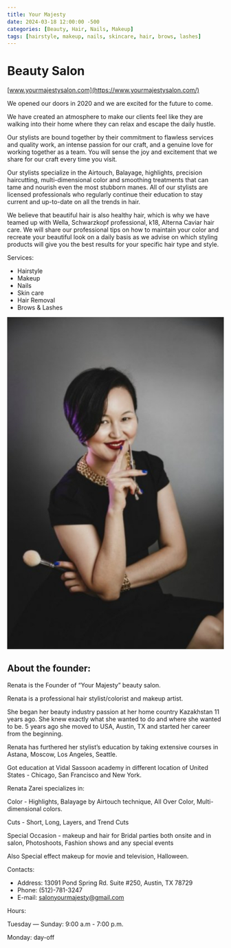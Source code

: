 ```yaml
---
title: Your Majesty
date: 2024-03-18 12:00:00 -500
categories: [Beauty, Hair, Nails, Makeup]
tags: [hairstyle, makeup, nails, skincare, hair, brows, lashes]
---
```


# Beauty Salon

[www.yourmajestysalon.com](https://www.yourmajestysalon.com/)

We opened our doors in 2020 and we are excited for the future to come. 

We have created an atmosphere to make our clients feel like they are walking into their home where they can relax and escape the daily hustle.

Our stylists are bound together by their commitment to flawless services and quality work, an intense passion for our craft, and a genuine love for working together as a team. You will sense the joy and excitement that we share for our craft every time you visit. 

Our stylists specialize in the Airtouch, Balayage, highlights, precision haircutting, multi-dimensional color and smoothing treatments that can tame and nourish even the most stubborn manes. All of our stylists are licensed professionals who regularly continue their education to stay current and up-to-date on all the trends in hair.

We believe that beautiful hair is also healthy hair, which is why we have teamed up with Wella, Schwarzkopf professional, k18, Alterna Caviar hair care. We will share our professional tips on how to maintain your color and recreate your beautiful look on a daily basis as we advise on which styling products will give you the best results for your specific hair type and style.

Services:
* Hairstyle
* Makeup
* Nails
* Skin care
* Hair Removal
* Brows & Lashes

![img-description](/images/YourMajesty.jpg)

## About the founder:

Renata is the Founder of “Your Majesty” beauty salon. 

Renata is a professional hair stylist/colorist and makeup artist.

She began her beauty industry passion at her home country Kazakhstan 11 years ago. She knew exactly what she wanted to do and where she wanted to be. 5 years ago she moved to USA, Austin, TX and started her career from the beginning. 

Renata has furthered her stylist’s education by taking extensive courses in Astana, Moscow, Los Angeles, Seattle. 

Got education at Vidal Sassoon academy in different location of United States - Chicago, San Francisco and New York. 

Renata Zarei specializes in:

Color - Highlights, Balayage by Airtouch technique, All Over Color, Multi-dimensional colors. 

Cuts - Short, Long, Layers, and Trend Cuts

Special Occasion - makeup and hair for Bridal parties both onsite and in salon, Photoshoots, Fashion shows and any special events

Also Special effect makeup for movie and television, Halloween.


Contacts: 
* Address: 13091 Pond Spring Rd. Suite #250, Austin, TX 78729
* Phone: (512)-781-3247
* E-mail: salonyourmajesty@gmail.com

Hours:

Tuesday — Sunday: 9:00 a.m - 7:00 p.m.

Monday: day-off